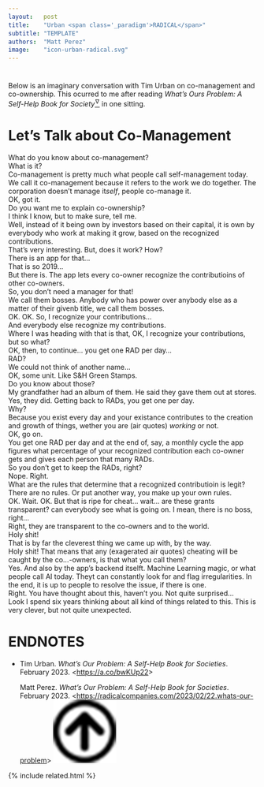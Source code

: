 ```yaml
---
layout:   post
title:    "Urban <span class='_paradigm'>RADICAL</span>"
subtitle: "TEMPLATE"
authors:  "Matt Perez"
image:    "icon-urban-radical.svg"
---
```


<div style="display:none;">
 <p>An imaginary conversation with Tim Urban on co-management and co-ownership.</p>
</div>

<h1></h1>
 <p>Below is an imaginary conversation with Tim Urban on co-management and co-ownership. This ocurred to me after reading <em>What&rsquo;s Ours Problem: A Self-Help Book for Society</em><a href="#en01"><sup id="bm01">&hairsp;&nabla;&hairsp;</sup></a> in one sitting.</p>

<h1>Let&rsquo;s Talk about Co-Management</h1>
 <div class="_quotespan">What do you know about co-management?</div>
 <div class="_quotespan">What is it?</div>
 <div class="_quotespan">Co-management is pretty much what people call self-management today. We call it co-management because it refers to the work we do together. The corporation doesn&rsquo;t manage it<em>self</em>, people co-manage it.</div>
 <div class="_quotespan">OK, got it.</div>
 <div class="_quotespan">Do you want me to explain co-ownership?</div>
 <div class="_quotespan">I think I know, but to make sure, tell me.</div>
 <div class="_quotespan">Well, instead of it being own by investors based on their capital, it is own by everybody who work at making it grow, based on the recognized contributions.</div>
 <div class="_quotespan">That&rsquo;s very interesting. But, does it work? How?</div>
 <div class="_quotespan">There is an app for that&hellip;</div>
 <div class="_quotespan">That is so 2019&hellip;</div>
 <div class="_quotespan">But there is. The app lets every co-owner recognize the contributioins of other co-owners.</div>
 <div class="_quotespan">So, you don&rsquo;t need a manager for that!</div>
 <div class="_quotespan">We call them bosses. Anybody who has power over anybody else as a matter of their givenb title, we call them bosses.</div>
 <div class="_quotespan">OK. OK. So, I recognize your contributions&hellip;</div>
 <div class="_quotespan">And everybody else recognize my contributions.</div>
 <div class="_quotespan">Where I was heading with that is that, OK, I recognize your contributions, but so what?</div>
 <div class="_quotespan">OK, then, to continue&hellip; you get one RAD per day&hellip;</div>
 <div class="_quotespan">RAD?</div>
 <div class="_quotespan">We could not think of another name&hellip;</div>
 <div class="_quotespan">OK, some unit. Like S&H Green Stamps.</div>
 <div class="_quotespan">Do you know about those?</div>
 <div class="_quotespan">My grandfather had an album of them. He said they gave them out at stores.</div>
 <div class="_quotespan">Yes, they did. Getting back to RADs, you get one per day.</div>
 <div class="_quotespan">Why?</div>
 <div class="_quotespan">Because you exist every day and your existance contributes to the creation and growth of things, wether you are (air quotes) <em>working</em> or not.</div>
 <div class="_quotespan">OK, go on.</div>
 <div class="_quotespan">You get one RAD per day and at the end of, say, a monthly cycle the app figures what percentage of your recognized contribution each co-owner gets and gives  each person that many RADs.</div>
 <div class="_quotespan">So you don&rsquo;t get to keep the RADs, right?</div>
 <div class="_quotespan">Nope. Right.</div>
 <div class="_quotespan">What are the rules that determine that a recognized contributioin is legit?</div>
 <div class="_quotespan">There are no rules. Or put another way, you make up your own rules.</div>
 <div class="_quotespan">OK. Wait. OK. But that is ripe for cheat&hellip; wait&hellip; are these grants transparent? can everybody see what is going on. I mean, there is no boss, right&hellip;</div>
 <div class="_quotespan">Right, they are transparent to the co-owners and to the world.</div>
 <div class="_quotespan">Holy shit!</div>
 <div class="_quotespan">That is by far the cleverest thing we came up with, by the way.</div>
 <div class="_quotespan">Holy shit! That means that any (exagerated air quotes) cheating will be caught by the co&hellip;-owners, is that what you call them?</div>
 <div class="_quotespan">Yes. And also by the app&rsquo;s backend itselft. Machine Learning magic, or what people call AI today. Theyt can constantly look for and flag irregularities. In the end, it is up to people to resolve the issue, if there is one.</div>
 <div class="_quotespan">Right. You have thought about this, haven&rsquo;t you. Not quite surprised&hellip;</div>
 <div class="_quotespan">Look I spend six years thinking about all kind of things related to this. This is very clever, but not quite unexpected.</div>

<h1 class="_section">ENDNOTES</h1>
 <ul>
  <li id="en01">
   <p class="_list-item">
    Tim Urban.
    <em>What&rsquo;s Our Problem: A Self-Help Book for Societies</em>.
    February 2023.
    &lt;<a href="https://a.co/bwKUp22" target="_blank">https://a.co/bwKUp22</a>&gt;
   </p>
   <p class="_list-item">
    Matt Perez.
    <em>What&rsquo;s Our Problem: A Self-Help Book for Societies</em>.
    February 2023.
    &lt;<a href="https://radicalcompanies.com/2023/02/22.whats-our-problem" target="_blank">https://radicalcompanies.com/2023/02/22.whats-our-problem</a>&gt;
    <a class="_uparrow" href="#bm01"><img src="/assets/img/arrow-up-icon.png"></a>
   </p>
  </li>
 </ul>

{% include related.html %}
